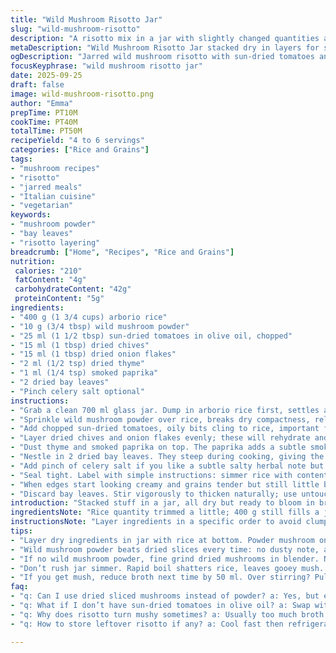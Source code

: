 ```yaml
---
title: "Wild Mushroom Risotto Jar"
slug: "wild-mushroom-risotto"
description: "A risotto mix in a jar with slightly changed quantities and a twist. Uses wild mushroom powder instead of dried mushrooms. Tomatoes swapped for sun-dried tomatoes in a bit of olive oil for a richer punch. Flavored with thyme replacing oregano, a hint of smoked paprika for depth. Packed in a 700 ml jar. Easy to store or gift. Delivers 4 to 6 servings. Aromatic, earthy, tactile—rice grains soaked up with that aromatic broth to come."
metaDescription: "Wild Mushroom Risotto Jar stacked dry in layers for slow simmer bloom. Wild mushroom powder, sun-dried tomatoes, smoked paprika twist. Earthy, savory, textured risotto."
ogDescription: "Jarred wild mushroom risotto with sun-dried tomatoes and smoky paprika. Layered dry ingredients simmer slowly. Stir often till creamy edges show. Taste earthiness, mouthfeel rich."
focusKeyphrase: "wild mushroom risotto jar"
date: 2025-09-25
draft: false
image: wild-mushroom-risotto.png
author: "Emma"
prepTime: PT10M
cookTime: PT40M
totalTime: PT50M
recipeYield: "4 to 6 servings"
categories: ["Rice and Grains"]
tags:
- "mushroom recipes"
- "risotto"
- "jarred meals"
- "Italian cuisine"
- "vegetarian"
keywords:
- "mushroom powder"
- "bay leaves"
- "risotto layering"
breadcrumb: ["Home", "Recipes", "Rice and Grains"]
nutrition: 
 calories: "210"
 fatContent: "4g"
 carbohydrateContent: "42g"
 proteinContent: "5g"
ingredients:
- "400 g (1 3/4 cups) arborio rice"
- "10 g (3/4 tbsp) wild mushroom powder"
- "25 ml (1 1/2 tbsp) sun-dried tomatoes in olive oil, chopped"
- "15 ml (1 tbsp) dried chives"
- "15 ml (1 tbsp) dried onion flakes"
- "2 ml (1/2 tsp) dried thyme"
- "1 ml (1/4 tsp) smoked paprika"
- "2 dried bay leaves"
- "Pinch celery salt optional"
instructions:
- "Grab a clean 700 ml glass jar. Dump in arborio rice first, settles as a base."
- "Sprinkle wild mushroom powder over rice, breaks dry compactness, releases aroma when cooking."
- "Add chopped sun-dried tomatoes, oily bits cling to rice, important for flavor release during cooking."
- "Layer dried chives and onion flakes evenly; these will rehydrate and meld into body of risotto."
- "Dust thyme and smoked paprika on top. The paprika adds a subtle smoky earthiness, makes the flavor pop without overpowering."
- "Nestle in 2 dried bay leaves. They steep during cooking, giving the broth a layered herbal backdrop."
- "Add pinch of celery salt if you like a subtle salty herbal note but don’t overdo."
- "Seal tight. Label with simple instructions: simmer rice with contents in 900 ml hot vegetable broth gently for 35–40 minutes, stirring occasionally."
- "When edges start looking creamy and grains tender but still little bite, remove from heat."
- "Discard bay leaves. Stir vigorously to thicken naturally; use untouched plant-based butter or olive oil for shine if desired."
introduction: "Stacked stuff in a jar, all dry but ready to bloom in broth. I always mess with the mushroom part—dry sliced ones felt dusty, so powder works better. Brings an umami punch without waiting forever. Tomatoes in olive oil swap? The small oil dose starts flavor release on contact with liquid, kinda wakes up the rice quicker. Thyme over oregano—just a personal thing. Oregano’s a bit louder, thyme sings softly in the background. That smoky paprika hint? Learned that from a smoky Spanish chorizo risotto trial, gives more depth but stay subtle with quantity. 40 minutes simmer time but eyeball the risotto—when grains coil, stir up, close to done. Patience here pays. The bay leaves steep slow, don’t toss early or bitterness creeps in. Remember, this jar is all about convenience but can’t rush or you end up with mush."
ingredientsNote: "Rice quantity trimmed a little; 400 g still fills a jar but reduces possible mush risk. I swapped dried sliced mushrooms with a powder version: better aroma, no rehydration fuss. Sun-dried tomatoes bathed in olive oil replace dry ones for smoother flavor wake-up. Thyme instead of oregano changes profile, softer and herbaceous. Added smoked paprika for twist. Onion flakes and dried chives hold moisture well, no fresh needed here. Bay leaves necessary but don’t overstuff; two leaves just right. Optional celery salt for complexity—skip if your broth is salted well. Jar size adjusted down to 700 ml for better layering and mixing. Labeling is essential—some forget and dump raw dry mix without broth, ruins everything."
instructionsNote: "Layer ingredients in a specific order to avoid clumping—rice first, powders then herbs and spices. This helps even hydration during simmer. Remember, risotto can’t be rushed—once jar contents meet broth, slow simmer at low heat, stirring to encourage starch release, not sticking. Watch aroma—earthy mushroom scent intensifies, rice grains swell, translucency fades, creamy edges appear—signs to stop cooking. Bay leaves—remove right before serving or bitterness develops. Stir vigorously at end to coax creaminess from starch. Can use vegan margarine or olive oil to finish—adds shine and silkiness. If broth is salty, decrease celery salt or omit. Label instructions must mention stirring frequency and approximate time range—timed steps alone not reliable. Teaching cooks to ‘read’ rice texture, not just watch clock."
tips:
- "Layer dry ingredients in jar with rice at bottom. Powder mushroom on top breaks compactness, avoids clumps. Chopped oily sun-dried tomatoes add fat and flavor early when broth hits. Herbs scatter next to ensure even rehydration; thyme not oregano here, softer green notes. Bay leaves whole, but only two; more brings bitterness fast. Seal tight, label with stirring reminder. Heat slow, gentle simmer needed for starch to release properly. Stir not just for mixing but coax creaminess out of grains. Watch edges for creamy glow and rice translucency to judge doneness."
- "Wild mushroom powder beats dried slices every time: no dusty note, aroma blossoms early. Slow simmer 35–40 mins is key. Stir often but gently, not too rough, or you risk mush. Smoked paprika tiny pinch, just whisper of smoke—too much smothers mushroom baseline. Thyme over oregano softer, works better in layered risotto flavors. Optional celery salt only if your broth is bland; otherwise salt clash or harshness. Prepare broth hot, 900 ml measured to jar size; too much broth means soggy mess. Stirring, aroma change, and grain translucency tell when to stop."
- "If no wild mushroom powder, fine grind dried mushrooms in blender. Not rehydrated first or you lose dry layering advantage. Sun-dried tomatoes in oil essential—oily bits help tomato flavor carry through broth, do not skip or swap with dry. Fresh herbs won’t last long in jar, dried hold moisture better. When sealed, keep jar upright to avoid accidental mixing before use. Cook with stock of choice but veggie broth preferred for bright notes. Butter or olive oil finish adds shine and mouthfeel, skip if avoiding fats, but risotto loses silkiness then."
- "Don’t rush jar simmer. Rapid boil shatters rice, leaves gooey mush. Slow heat lets starch release deep. Hands-on stirring draws creaminess naturally; skip it, you get dry or uneven cooked grains. Bay leaves removed at finish—if left too long, risotto gets bitter. Smoked paprika smell is your timer; when faint smoke aroma floats, almost done. Rice grains swell, translucency fades. Cream forming edges tell you it’s close. Use vegetable broth hot from kettle; cold broth shocks jar contents, slows cooking. Label instructions crucial; many dump dry jar mix straight to pot, ruins texture."
- "If you get mush, reduce broth next time by 50 ml. Over stirring? Pull back on agitation. If flavor flat, check tomato oil quality—cheap olive oils dull fragrance. Thyme powder or flakes preferred for even infusion. Wild mushroom powder shelf stable but check freshness often or aroma fades. Celery salt can overwhelm if broth already salty, test before adding. Use jar size as gauge; 700 ml perfect for these quantities. Stirring frequency varies; early slow till breaks dry compactness, later your wrist fatigue signals finish. At final, vigorous stir pulls starch out, boosts creaminess, shine."
faq:
- "q: Can I use dried sliced mushrooms instead of powder? a: Yes, but expect dusty flavor and uneven hydration. You’d need to rehydrate first. Powder melts and blends better, gives consistent umami. Slices risk clumping or staying chewy inside jar. Fine grind if only slices, dry blending fine too."
- "q: What if I don’t have sun-dried tomatoes in olive oil? a: Swap with dry sun-dried tomatoes but add a teaspoon olive oil separately. The oil releases fat-soluble flavor compounds faster while simmering. Without oily bits flavor dulls, texture dry. Use chopped tomatoes to mimic original texture. No oil means slower flavor."
- "q: Why does risotto turn mushy sometimes? a: Usually too much broth or over stirring breaks grains. Slow simmer crucial. Stir gently, not constantly like a madman. Watch broth amount—too much soaking makes mush, too little undercooked. Patience helps here, starch release visible at creamy edges, not watery. Bay leaves left too long add bitterness confusing final texture."
- "q: How to store leftover risotto if any? a: Cool fast then refrigerate up to 3 days. Can reheat with splash broth or water to revive creaminess, stir gently. Freeze in airtight container only if no bay leaves leftover—leaves turn harsh on reheating. Jar storage only dry mix, cooked risotto loses texture freeze-thaw. Real deal is fresh cooked."

---
```

